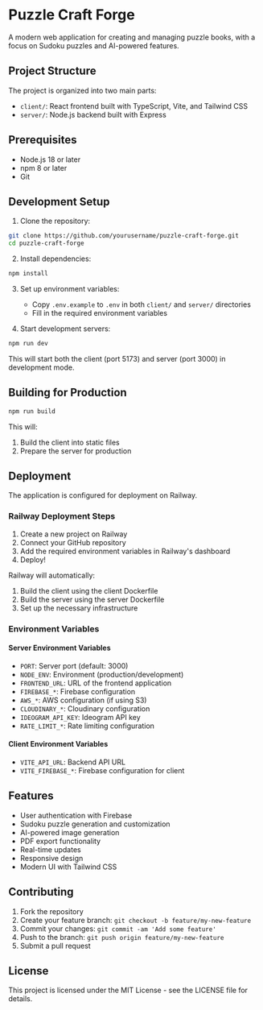 # Puzzle Craft Forge

A modern web application for creating and managing puzzle books, with a focus on Sudoku puzzles and AI-powered features.

## Project Structure

The project is organized into two main parts:

- `client/`: React frontend built with TypeScript, Vite, and Tailwind CSS
- `server/`: Node.js backend built with Express

## Prerequisites

- Node.js 18 or later
- npm 8 or later
- Git

## Development Setup

1. Clone the repository:
```bash
git clone https://github.com/yourusername/puzzle-craft-forge.git
cd puzzle-craft-forge
```

2. Install dependencies:
```bash
npm install
```

3. Set up environment variables:
   - Copy `.env.example` to `.env` in both `client/` and `server/` directories
   - Fill in the required environment variables

4. Start development servers:
```bash
npm run dev
```

This will start both the client (port 5173) and server (port 3000) in development mode.

## Building for Production

```bash
npm run build
```

This will:
1. Build the client into static files
2. Prepare the server for production

## Deployment

The application is configured for deployment on Railway.

### Railway Deployment Steps

1. Create a new project on Railway
2. Connect your GitHub repository
3. Add the required environment variables in Railway's dashboard
4. Deploy!

Railway will automatically:
1. Build the client using the client Dockerfile
2. Build the server using the server Dockerfile
3. Set up the necessary infrastructure

### Environment Variables

#### Server Environment Variables
- `PORT`: Server port (default: 3000)
- `NODE_ENV`: Environment (production/development)
- `FRONTEND_URL`: URL of the frontend application
- `FIREBASE_*`: Firebase configuration
- `AWS_*`: AWS configuration (if using S3)
- `CLOUDINARY_*`: Cloudinary configuration
- `IDEOGRAM_API_KEY`: Ideogram API key
- `RATE_LIMIT_*`: Rate limiting configuration

#### Client Environment Variables
- `VITE_API_URL`: Backend API URL
- `VITE_FIREBASE_*`: Firebase configuration for client

## Features

- User authentication with Firebase
- Sudoku puzzle generation and customization
- AI-powered image generation
- PDF export functionality
- Real-time updates
- Responsive design
- Modern UI with Tailwind CSS

## Contributing

1. Fork the repository
2. Create your feature branch: `git checkout -b feature/my-new-feature`
3. Commit your changes: `git commit -am 'Add some feature'`
4. Push to the branch: `git push origin feature/my-new-feature`
5. Submit a pull request

## License

This project is licensed under the MIT License - see the LICENSE file for details.
